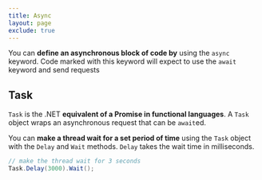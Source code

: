 ```yaml
---
title: Async
layout: page
exclude: true
---
```


You can **define an asynchronous block of code by** using the `async` keyword. Code marked with this keyword will expect to use the `await` keyword and send requests

## Task

`Task` is the .NET **equivalent of a Promise in functional languages**. A `Task` object wraps an asynchronous request that can be `await`ed.

You can **make a thread wait for a set period of time** using the `Task` object with the `Delay` and `Wait` methods. `Delay` takes the wait time in milliseconds.
```csharp
// make the thread wait for 3 seconds
Task.Delay(3000).Wait();
```
<!--stackedit_data:
eyJoaXN0b3J5IjpbMTI2ODIwNDI4OCwtMjczOTU5NTM3LC0xNj
Y4NzY3MTNdfQ==
-->